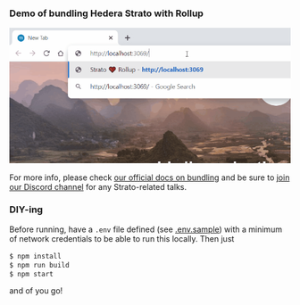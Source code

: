 ### Demo of bundling Hedera Strato with Rollup
![HSJ Usage Recording](./hsj-rollup-recording.gif)

For more info, please check [our official docs on bundling](https://hsj-docs.buidlerlabs.com/markdown/guides/bundling) and be sure to [join our Discord channel](https://discord.gg/4mYCre869F) for any Strato-related talks.

### DIY-ing
Before running, have a `.env` file defined (see [.env.sample](.env.sample)) with a minimum of network credentials to be able to run this locally. Then just

```
$ npm install
$ npm run build
$ npm start
```
and of you go!